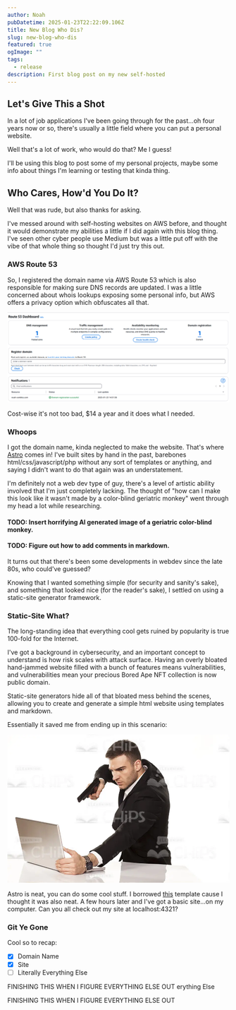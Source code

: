 ```yaml
---
author: Noah
pubDatetime: 2025-01-23T22:22:09.106Z
title: New Blog Who Dis?
slug: new-blog-who-dis
featured: true
ogImage: ""
tags:
  - release
description: First blog post on my new self-hosted
---
```


## Let's Give This a Shot

In a lot of job applications I've been going through for the past...oh four years now or so, there's usually a little field where you can put a personal website.

Well that's a lot of work, who would do that? Me I guess!

I'll be using this blog to post some of my personal projects, maybe some info about things I'm learning or testing that kinda thing.

## Who Cares, How'd You Do It?

Well that was rude, but also thanks for asking.

I've messed around with self-hosting websites on AWS before, and thought it would demonstrate my abilities a little if I did again with this blog thing. I've seen other cyber people use Medium but was a little put off with the vibe of that whole thing so thought I'd just try this out.

### AWS Route 53

So, I registered the domain name via AWS Route 53 which is also responsible for making sure DNS records are updated. I was a little concerned about whois lookups exposing some personal info, but AWS offers a privacy option which obfuscates all that.

![AWS Route 53](../../assets/images/new-blog-who-dis/Route_53.png)

Cost-wise it's not too bad, $14 a year and it does what I needed.

### Whoops

I got the domain name, kinda neglected to make the website. That's where [Astro](https://astro.build/) comes in! I've built sites by hand in the past, barebones html/css/javascript/php without any sort of templates or anything, and saying I didn't want to do that again was an understatement.

I'm definitely not a web dev type of guy, there's a level of artistic ability involved that I'm just completely lacking. The thought of "how can I make this look like it wasn't made by a color-blind geriatric monkey" went through my head a lot while researching.

#### TODO: Insert horrifying AI generated image of a geriatric color-blind monkey.

#### TODO: Figure out how to add comments in markdown.

It turns out that there's been some developments in webdev since the late 80s, who could've guessed?

Knowing that I wanted something simple (for security and sanity's sake), and something that looked nice (for the reader's sake), I settled on using a static-site generator framework.

### Static-Site What?

The long-standing idea that everything cool gets ruined by popularity is true 100-fold for the Internet.

I've got a background in cybersecurity, and an important concept to understand is how risk scales with attack surface. Having an overly bloated hand-jammed website filled with a bunch of features means vulnerabilities, and vulnerabilities mean your precious Bored Ape NFT collection is now public domain.

Static-site generators hide all of that bloated mess behind the scenes, allowing you to create and generate a simple html website using templates and markdown.

Essentially it saved me from ending up in this scenario:

![Me](../../assets/images/new-blog-who-dis/Man_Pointing_Gun_At_Computer.webp)

Astro is neat, you can do some cool stuff. I borrowed [this](https://github.com/satnaing/astro-paper) template cause I thought it was also neat. A few hours later and I've got a basic site...on my computer. Can you all check out my site at localhost:4321?

### Git Ye Gone

Cool so to recap:

- [x] Domain Name
- [x] Site
- [ ] Literally Everything Else

FINISHING THIS WHEN I FIGURE EVERYTHING ELSE OUT
erything Else

FINISHING THIS WHEN I FIGURE EVERYTHING ELSE OUT